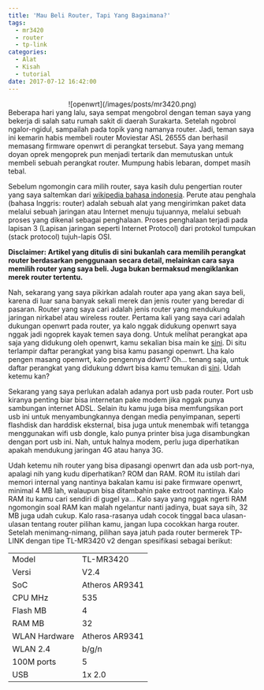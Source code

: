 ```yaml
---
title: 'Mau Beli Router, Tapi Yang Bagaimana?'
tags:
  - mr3420
  - router
  - tp-link
categories:
  - Alat
  - Kisah
  - tutorial
date: 2017-07-12 16:42:00
---
```

<div align="center">
![openwrt](/images/posts/mr3420.png)
</div>
Beberapa hari yang lalu, saya sempat mengobrol dengan teman saya yang bekerja di salah satu rumah sakit di daerah Surakarta. Setelah ngobrol ngalor-ngidul, sampailah pada topik yang namanya router. Jadi, teman saya ini kemarin habis membeli router Moviestar ASL 26555 dan berhasil memasang firmware openwrt di perangkat tersebut. Saya yang memang doyan oprek mengoprek pun menjadi tertarik dan memutuskan untuk membeli sebuah perangkat router. Mumpung habis lebaran, dompet masih tebal.

Sebelum ngomongin cara milih router, saya kasih dulu pengertian router yang saya saltemkan dari [wikipedia bahasa indonesia](https://id.wikipedia.org/wiki/Penghala). Perute atau penghala (bahasa Inggris: router) adalah sebuah alat yang mengirimkan paket data melalui sebuah jaringan atau Internet menuju tujuannya, melalui sebuah proses yang dikenal sebagai penghalaan. Proses penghalaan terjadi pada lapisan 3 (Lapisan jaringan seperti Internet Protocol) dari protokol tumpukan (stack protocol) tujuh-lapis OSI.

**Disclaimer: Artikel yang ditulis di sini bukanlah cara memilih perangkat router berdasarkan penggunaan secara detail, melainkan cara saya memilih router yang saya beli. Juga bukan bermaksud mengiklankan merek router tertentu.**

Nah, sekarang yang saya pikirkan adalah router apa yang akan saya beli, karena di luar sana banyak sekali merek dan jenis router yang beredar di pasaran. Router yang saya cari adalah jenis router yang mendukung jaringan nirkabel atau wireless router. Pertama kali yang saya cari adalah dukungan openwrt pada router, ya kalo nggak didukung openwrt saya nggak jadi ngoprek kayak temen saya dong. Untuk melihat perangkat apa saja yang didukung oleh openwrt, kamu sekalian bisa main ke [sini](https://wiki.openwrt.org/toh/start). Di situ terlampir daftar perangkat yang bisa kamu pasangi openwrt. Lha kalo pengen masang openwrt, kalo pengennya ddwrt? Oh… tenang saja, untuk daftar perangkat yang didukung ddwrt bisa kamu temukan di [sini](https://dd-wrt.com/wiki/index.php/Supported_Devices). Udah ketemu kan?

Sekarang yang saya perlukan adalah adanya port usb pada router. Port usb kiranya penting biar bisa internetan pake modem jika nggak punya sambungan internet ADSL. Selain itu kamu juga bisa memfungsikan port usb ini untuk menyambungkannya dengan media penyimpanan, seperti flashdisk dan harddisk eksternal, bisa juga untuk menembak wifi tetangga menggunakan wifi usb dongle, kalo punya printer bisa juga disambungkan dengan port usb ini. Nah, untuk halnya modem, perlu juga diperhatikan apakah mendukung jaringan 4G atau hanya 3G.

Udah ketemu nih router yang bisa dipasangi openwrt dan ada usb port-nya, apalagi nih yang kudu diperhatikan? ROM dan RAM. ROM itu istilah dari memori internal yang nantinya bakalan kamu isi pake firmware openwrt, minimal 4 MB lah, walaupun bisa ditambahin pake extroot nantinya. Kalo RAM itu kamu cari sendiri di gugel ya… Kalo saya yang nggak ngerti RAM ngomongin soal RAM kan malah ngelantur nanti jadinya, buat saya sih, 32 MB juga udah cukup. Kalo rasa-rasanya udah cocok tinggal baca ulasan-ulasan tentang router pilihan kamu, jangan lupa cocokkan harga router. Setelah menimang-nimang, pilihan saya jatuh pada router bermerek TP-LINK dengan tipe TL-MR3420 v2 dengan spesifikasi sebagai berikut:

|||
| --- | --- |
| Model | TL-MR3420 |
| Versi | V2.4 |
| SoC | Atheros AR9341 |
|CPU MHz | 535 |
| Flash MB | 4 |
| RAM MB | 32 |
| WLAN Hardware | Atheros AR9341 |
| WLAN 2.4 | b/g/n |
| 100M ports | 5 |
| USB | 1x 2.0 |